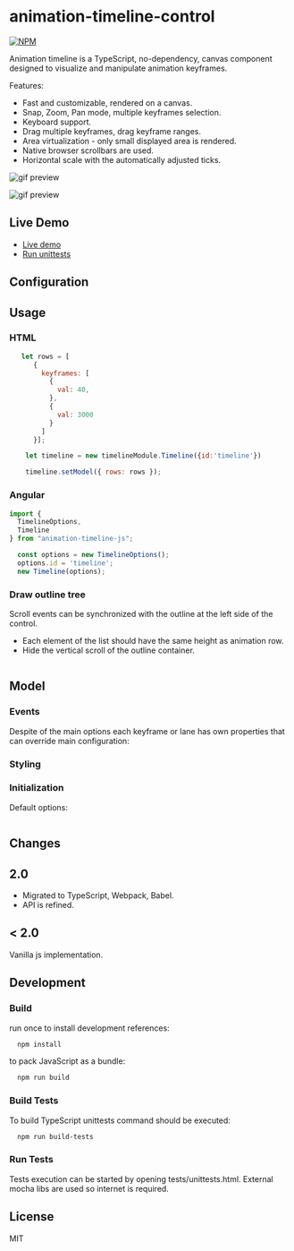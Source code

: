 # animation-timeline-control

[![NPM](https://nodei.co/npm/animation-timeline-js.png)](https://nodei.co/npm/animation-timeline-js/)

Animation timeline is a TypeScript, no-dependency, canvas component designed to visualize and manipulate animation keyframes.

Features:

- Fast and customizable, rendered on a canvas.
- Snap, Zoom, Pan mode, multiple keyframes selection.
- Keyboard support.
- Drag multiple keyframes, drag keyframe ranges.
- Area virtualization - only small displayed area is rendered.
- Native browser scrollbars are used.
- Horizontal scale with the automatically adjusted ticks.

![gif preview](demo/timeline-demo.gif)



![gif preview](demo/zoom-scale.gif)

## Live Demo

* [Live demo](https://ievgennaida.github.io/animation-timeline-control/)
* [Run unittests](https://ievgennaida.github.io/animation-timeline-control/tests/unittests)

## Configuration

## Usage

### HTML

```JavaScript
   let rows = [
      {
        keyframes: [
          {
            val: 40,
          },
          {
            val: 3000
          }
        ]
      }];

    let timeline = new timelineModule.Timeline({id:'timeline'})

    timeline.setModel({ rows: rows });
```

### Angular

```TypeScript
import {
  TimelineOptions,
  Timeline
} from "animation-timeline-js";

  const options = new TimelineOptions();
  options.id = 'timeline';
  new Timeline(options);
```

### Draw outline tree

Scroll events can be synchronized with the outline at the left side of the control.

- Each element of the list should have the same height as animation row.
- Hide the vertical scroll of the outline container.

```JavaScript

```

## Model

### Events

Despite of the main options each keyframe or lane has own properties that can override main configuration:


### Styling


### Initialization

Default options:

```JavaScript

```

## Changes

## 2.0
- Migrated to TypeScript, Webpack, Babel.
- API is refined.

## < 2.0

Vanilla js implementation. 

## Development 
### Build 

run once to install development references:
```bash
  npm install
```

to pack JavaScript as a bundle:

```bash
  npm run build
```

### Build Tests
To build TypeScript unittests command should be executed: 
```bash
  npm run build-tests
```

### Run Tests
Tests execution can be started by opening tests/unittests.html. 
External mocha libs are used so internet is required.

## License

MIT
